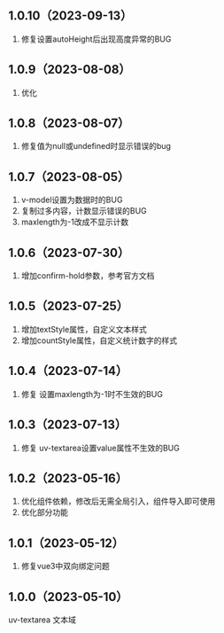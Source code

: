 ## 1.0.10（2023-09-13）
1. 修复设置autoHeight后出现高度异常的BUG
## 1.0.9（2023-08-08）
1. 优化
## 1.0.8（2023-08-07）
1. 修复值为null或undefined时显示错误的bug
## 1.0.7（2023-08-05）
1. v-model设置为数据时的BUG
2. 复制过多内容，计数显示错误的BUG
3. maxlength为-1改成不显示计数
## 1.0.6（2023-07-30）
1. 增加confirm-hold参数，参考官方文档
## 1.0.5（2023-07-25）
1. 增加textStyle属性，自定义文本样式
2. 增加countStyle属性，自定义统计数字的样式
## 1.0.4（2023-07-14）
1. 修复  设置maxlength为-1时不生效的BUG
## 1.0.3（2023-07-13）
1. 修复  uv-textarea设置value属性不生效的BUG 
## 1.0.2（2023-05-16）
1. 优化组件依赖，修改后无需全局引入，组件导入即可使用
2. 优化部分功能
## 1.0.1（2023-05-12）
1. 修复vue3中双向绑定问题
## 1.0.0（2023-05-10）
uv-textarea 文本域
